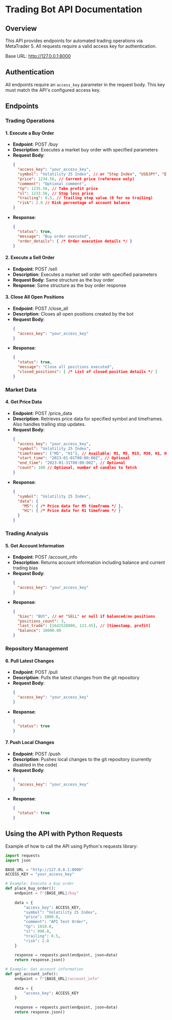 # Trading Bot API Documentation

## Overview
This API provides endpoints for automated trading operations via MetaTrader 5. All requests require a valid access key for authentication.

Base URL: http://127.0.0.1:8000

## Authentication
All endpoints require an `access_key` parameter in the request body. This key must match the API's configured access key.

## Endpoints

### Trading Operations

#### 1. Execute a Buy Order
- **Endpoint**: POST /buy
- **Description**: Executes a market buy order with specified parameters
- **Request Body**:
  ```json
  {
    "access_key": "your_access_key",
    "symbol": "Volatility 25 Index", // or "Step Index", "USDJPY", "EURUSD"
    "price": 1234.56, // Current price (reference only)
    "comment": "Optional comment",
    "tp": 1235.56, // Take profit price
    "sl": 1233.56, // Stop loss price
    "trailing": 0.5, // Trailing stop value (0 for no trailing)
    "risk": 2.0 // Risk percentage of account balance
  }
  ```
- **Response**:
  ```json
  {
    "status": true,
    "message": "Buy order executed",
    "order_details": { /* Order execution details */ }
  }
  ```

#### 2. Execute a Sell Order
- **Endpoint**: POST /sell
- **Description**: Executes a market sell order with specified parameters
- **Request Body**: Same structure as the buy order
- **Response**: Same structure as the buy order response

#### 3. Close All Open Positions
- **Endpoint**: POST /close_all
- **Description**: Closes all open positions created by the bot
- **Request Body**:
  ```json
  {
    "access_key": "your_access_key"
  }
  ```
- **Response**:
  ```json
  {
    "status": true,
    "message": "Close all positions executed",
    "closed_positions": [ /* List of closed position details */ ]
  }
  ```

### Market Data

#### 4. Get Price Data
- **Endpoint**: POST /price_data
- **Description**: Retrieves price data for specified symbol and timeframes. Also handles trailing stop updates.
- **Request Body**:
  ```json
  {
    "access_key": "your_access_key",
    "symbol": "Volatility 25 Index",
    "timeframes": ["M5", "H1"], // Available: M1, M5, M15, M30, H1, H4, D1, W1, MN1
    "start_time": "2023-01-01T00:00:00Z", // Optional
    "end_time": "2023-01-31T00:00:00Z", // Optional
    "count": 100 // Optional, number of candles to fetch
  }
  ```
- **Response**:
  ```json
  {
    "symbol": "Volatility 25 Index",
    "data": {
      "M5": { /* Price data for M5 timeframe */ },
      "H1": { /* Price data for H1 timeframe */ }
    }
  }
  ```

### Trading Analysis

#### 5. Get Account Information
- **Endpoint**: POST /account_info
- **Description**: Returns account information including balance and current trading bias
- **Request Body**:
  ```json
  {
    "access_key": "your_access_key"
  }
  ```
- **Response**:
  ```json
  {
    "bias": "BUY", // or "SELL" or null if balanced/no positions
    "positions_count": 3,
    "last_trade": [1642528000, 123.45], // [timestamp, profit]
    "balance": 10000.00
  }
  ```

### Repository Management

#### 6. Pull Latest Changes
- **Endpoint**: POST /pull
- **Description**: Pulls the latest changes from the git repository
- **Request Body**:
  ```json
  {
    "access_key": "your_access_key"
  }
  ```
- **Response**:
  ```json
  {
    "status": true
  }
  ```

#### 7. Push Local Changes
- **Endpoint**: POST /push
- **Description**: Pushes local changes to the git repository (currently disabled in the code)
- **Request Body**:
  ```json
  {
    "access_key": "your_access_key"
  }
  ```
- **Response**:
  ```json
  {
    "status": true
  }
  ```

## Using the API with Python Requests

Example of how to call the API using Python's requests library:

```python
import requests
import json

BASE_URL = "http://127.0.0.1:8000"
ACCESS_KEY = "your_access_key"

# Example: Execute a buy order
def place_buy_order():
    endpoint = f"{BASE_URL}/buy"
    
    data = {
        "access_key": ACCESS_KEY,
        "symbol": "Volatility 25 Index",
        "price": 1000.0,
        "comment": "API Test Order",
        "tp": 1010.0,
        "sl": 990.0,
        "trailing": 0.5,
        "risk": 2.0
    }
    
    response = requests.post(endpoint, json=data)
    return response.json()

# Example: Get account information
def get_account_info():
    endpoint = f"{BASE_URL}/account_info"
    
    data = {
        "access_key": ACCESS_KEY
    }
    
    response = requests.post(endpoint, json=data)
    return response.json()
```
